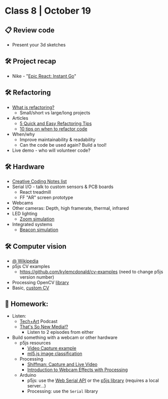 # Class 8 | October 19

## 📋 Review code

* Present your 3d sketches

## 🛠️ Project recap

* Nike - "[Epic React: Instant Go](https://cacheflowe.com/code/installation/epic-react-instant-go)"

## 🛠️ Refactoring

* [What is refactoring?](https://refactoring.guru/refactoring)
  * Small/short vs large/long projects
* Articles
  * [5 Quick and Easy Refactoring Tips](https://www.coderslexicon.com/5-quick-and-easy-refactoring-tips/)
  * [10 tips on when to refactor code](https://searchsoftwarequality.techtarget.com/tip/When-and-how-to-refactor-code)
* When/why
  * Improve maintainability & readability
  * Can the code be used again? Build a tool!
* Live demo - who will volunteer code?

## 🛠️ Hardware

* [Creative Coding Notes list](https://github.com/cacheflowe/creative-coding-notes#physical-computing)
* Serial I/O - talk to custom sensors & PCB boards
  * React treadmill
  * FF "AR" screen prototype
* Webcams
* Other cameras: Depth, high framerate, thermal, infrared
* LED lighting
  * [Zoom simulation](https://cacheflowe.com/code/installation/zoom-centrifuge)
* Integrated systems
  * [Beacon simulation](https://cacheflowe.com/code/installation/the-beacon)

## 🛠️ Computer vision

* [@ Wikipedia](https://en.wikipedia.org/wiki/Computer_vision)
* p5js CV examples
  * https://github.com/kylemcdonald/cv-examples (need to change p5js version number)
* Processing OpenCV [library](https://github.com/atduskgreg/opencv-processing)
* Basic, [custom CV](https://cacheflowe.com/code/lab/webcam-experiments)

## 📝 Homework:

* Listen:
  * [Tech+Art](https://www.maketechart.com/podcast/) Podcast
  * [That's So New Media!?](https://tsnm.fireside.fm/)
    * Listen to 2 episodes from either
* Build something with a webcam or other hardware
  * p5js resources
    * [Video Capture example](https://p5js.org/examples/dom-video-capture.html)
    * [ml5.js image classification](https://www.youtube.com/watch?v=D9BoBSkLvFo&vl=en)
  * Processing
    * [Shiffman: Capture and Live Video](https://www.youtube.com/watch?v=WH31daSj4nc)
    * [Introduction to Webcam Effects with Processing](https://www.youtube.com/watch?v=6pGEk2dQnss)
  * Arduino
    * p5js: use the [Web Serial API](https://web.dev/serial/) or the [p5js library](https://github.com/p5-serial/p5.serialport) (requires a local server...)
    * Processing: use the `Serial` library
